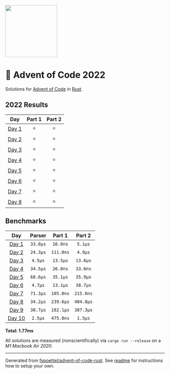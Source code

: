 <img src="./.assets/christmas_ferris.png" width="164">

# 🎄 Advent of Code 2022

Solutions for [Advent of Code](https://adventofcode.com/) in [Rust](https://www.rust-lang.org/).

<!--- advent_readme_stars table --->
## 2022 Results

| Day | Part 1 | Part 2 |
| :---: | :---: | :---: |
| [Day 1](https://adventofcode.com/2022/day/1) | ⭐ | ⭐ |
| [Day 2](https://adventofcode.com/2022/day/2) | ⭐ | ⭐ |
| [Day 3](https://adventofcode.com/2022/day/3) | ⭐ | ⭐ |
| [Day 4](https://adventofcode.com/2022/day/4) | ⭐ | ⭐ |
| [Day 5](https://adventofcode.com/2022/day/5) | ⭐ | ⭐ |
| [Day 6](https://adventofcode.com/2022/day/6) | ⭐ | ⭐ |
| [Day 7](https://adventofcode.com/2022/day/7) | ⭐ | ⭐ |
| [Day 8](https://adventofcode.com/2022/day/8) | ⭐ | ⭐ |
<!--- advent_readme_stars table --->

<!--- benchmarking table --->
## Benchmarks

| Day | Parser | Part 1 | Part 2 |
| :---: | :---: | :---: | :---:  |
| [Day 1](./src/bin/01.rs) | `33.0µs` | `16.0ns` | `5.1µs` |
| [Day 2](./src/bin/02.rs) | `24.3µs` | `111.0ns` | `4.9µs` |
| [Day 3](./src/bin/03.rs) | `4.5µs` | `13.5µs` | `13.6µs` |
| [Day 4](./src/bin/04.rs) | `34.5µs` | `26.0ns` | `33.0ns` |
| [Day 5](./src/bin/05.rs) | `68.6µs` | `35.1µs` | `35.9µs` |
| [Day 6](./src/bin/06.rs) | `4.7µs` | `13.1µs` | `38.7µs` |
| [Day 7](./src/bin/07.rs) | `71.3µs` | `105.0ns` | `215.0ns` |
| [Day 8](./src/bin/08.rs) | `34.2µs` | `239.6µs` | `484.8µs` |
| [Day 9](./src/bin/09.rs) | `38.7µs` | `182.1µs` | `387.3µs` |
| [Day 10](./src/bin/10.rs) | `2.5µs` | `475.0ns` | `1.5µs` |

**Total: 1.77ms**
<!--- benchmarking table --->

All solutions are measured (nonscientifically) via `cargo run --release` on a _M1 Macbook Air 2020_.

---

Generated from [fspoettel/advent-of-code-rust](https://github.com/fspoettel/advent-of-code-rust). See [readme](https://github.com/fspoettel/advent-of-code-rust#readme) for instructions how to setup your own.
